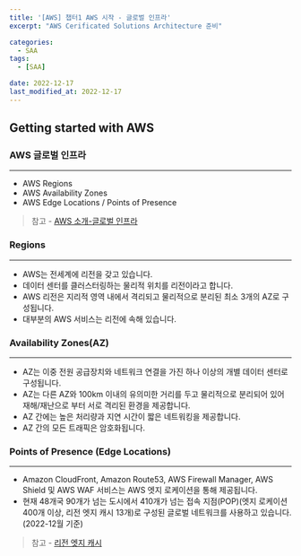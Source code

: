 ```yaml
---
title: '[AWS] 챕터1 AWS 시작 - 글로벌 인프라'
excerpt: "AWS Cerificated Solutions Architecture 준비"

categories:
  - SAA
tags: 
  - [SAA]

date: 2022-12-17
last_modified_at: 2022-12-17
---
```


## Getting started with AWS
### AWS 글로벌 인프라
---
- AWS Regions
- AWS Availability Zones
- AWS Edge Locations / Points of Presence  
> 참고 - [AWS 소개-글로벌 인프라](https://aws.amazon.com/ko/about-aws/global-infrastructure/regions_az/)
  
### Regions
---
- AWS는 전세계에 리전을 갖고 있습니다.
- 데이터 센터를 클러스터링하는 물리적 위치를 리전이라고 합니다.
- AWS 리전은 지리적 영역 내에서 격리되고 물리적으로 분리된 최소 3개의 AZ로 구성됩니다.
- 대부분의 AWS 서비스는 리전에 속해 있습니다.

### Availability Zones(AZ)
---
- AZ는 이중 전원 공급장치와 네트워크 연결을 가진 하나 이상의 개별 데이터 센터로 구성됩니다. 
- AZ는 다른 AZ와 100km 이내의 유의미한 거리를 두고 물리적으로 분리되어 있어 재해/재난으로 부터 서로 격리된 환경을 제공합니다.
- AZ 간에는 높은 처리량과 지연 시간이 짧은 네트워킹을 제공합니다.
- AZ 간의 모든 트래픽은 암호화됩니다.

### Points of Presence (Edge Locations)
---
- Amazon CloudFront, Amazon Route53, AWS Firewall Manager, AWS Shield 및 AWS WAF 서비스는 AWS 엣지 로케이션을 통해 제공됩니다.
- 현재 48개국 90개가 넘는 도시에서 410개가 넘는 접속 지점(POP)(엣지 로케이션 400개 이상, 리전 엣지 캐시 13개)로 구성된 글로벌 네트워크를 사용하고 있습니다. (2022-12월 기준)
> 참고 - [리전 엣지 캐시](https://aws.amazon.com/ko/about-aws/whats-new/2016/11/announcing-regional-edge-caches-for-amazon-cloudfront/)

